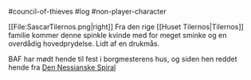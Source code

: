 #council-of-thieves #log #non-player-character

[[File:SascarTilernos.png|right]]
Fra den rige [[Huset Tilernos|Tilernos]] familie kommer denne spinkle kvinde med for meget sminke og en overdådig hovedprydelse. Lidt af en drukmås.
BAF har mødt hende til fest i borgmesterens hus, og siden hen reddet hende fra [Den Nessianske Spiral](Den%20Nessianske%20Spiral.md)
